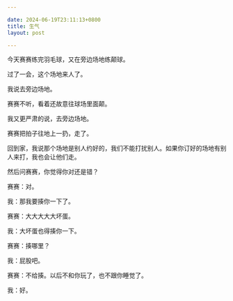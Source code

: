 ```yaml
---

date: 2024-06-19T23:11:13+0800
title: 生气
layout: post

---
```


今天赛赛练完羽毛球，又在旁边场地练颠球。

过了一会，这个场地来人了。

我说去旁边场地。

赛赛不听，看着还故意往球场里面颠。

我又更严肃的说，去旁边场地。

赛赛把拍子往地上一扔，走了。

回到家，我说那个场地是别人约好的，我们不能打扰别人。如果你订好的场地有别人来打，我也会让他们走。

然后问赛赛，你觉得你对还是错？

赛赛：对。

我：那我要揍你一下了。

赛赛：大大大大大坏蛋。

我：大坏蛋也得揍你一下。

赛赛：揍哪里？

我：屁股吧。

赛赛：不给揍。以后不和你玩了，也不跟你睡觉了。

我：好。
